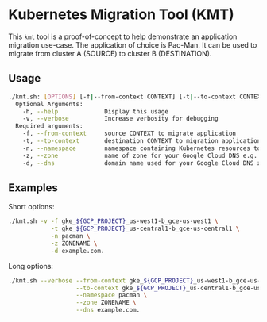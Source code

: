 # Kubernetes Migration Tool (KMT)

This `kmt` tool is a proof-of-concept to help demonstrate an application migration use-case. The application of choice is Pac-Man.
It can be used to migrate from cluster A (SOURCE) to cluster B (DESTINATION).

## Usage

```bash
./kmt.sh: [OPTIONS] [-f|--from-context CONTEXT] [-t|--to-context CONTEXT] [-n|--namespace NAMESPACE] [-z|--zone ZONE_NAME] [-d|--dns DNS_NAME]
  Optional Arguments:
    -h, --help             Display this usage
    -v, --verbose          Increase verbosity for debugging
  Required arguments:
    -f, --from-context     source CONTEXT to migrate application
    -t, --to-context       destination CONTEXT to migration application
    -n, --namespace        namespace containing Kubernetes resources to migrate
    -z, --zone             name of zone for your Google Cloud DNS e.g. zonename
    -d, --dns              domain name used for your Google Cloud DNS zone e.g. 'example.com.'
```

## Examples

Short options:

```bash
./kmt.sh -v -f gke_${GCP_PROJECT}_us-west1-b_gce-us-west1 \
            -t gke_${GCP_PROJECT}_us-central1-b_gce-us-central1 \
            -n pacman \
            -z ZONENAME \
            -d example.com.
```

Long options:

```bash
./kmt.sh --verbose --from-context gke_${GCP_PROJECT}_us-west1-b_gce-us-west1 \
                   --to-context gke_${GCP_PROJECT}_us-central1-b_gce-us-central1 \
                   --namespace pacman \
                   --zone ZONENAME \
                   --dns example.com.
```

